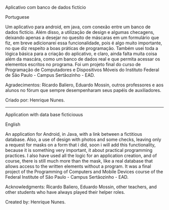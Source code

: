 Aplicativo com banco de dados fictício

Portuguese

Um aplicativo para android, em java, com conexão entre um banco de dados fictício. Além disso, a utilização de design e algumas checagens, deixando apenas a desejar no quesito de máscaras em um formulário que fiz, em breve adicionarei essa funcionalidade, pois é algo muito importante, no que diz respeito a boas práticas de programação. Também usei toda a lógica básica para a criação do aplicativo, e claro, ainda falta muita coisa além da mascára, como um banco de dados real e que permita acessar os elementos escritos no programa. Foi um projeto final do curso de Programação de Computadores e Dispositivos Móveis do Instituto Federal de São Paulo - Campus Sertãozinho - EAD.

Agradecimentos: Ricardo Baliero, Eduardo Mossin, outros professores e aos alunos no fórum que sempre desempenharam seus papéis de auxiliadores.

Criado por: Henrique Nunes.

------------------------------------------------------------------------------------------------------------------------------------------
Application with data base ficticiouus

English

An application for Android, in Java, with a link between a fictitious database. Also, a use of design with photos and some checks, leaving only a request for masks on a form that i did, soon i will add this functionality, because it is something very important, it about practical programming practices. I also have used all the logic for an application creation, and of course, there is still much more than the mask, like a real database that allows access to the written elements without a program. It was a final project of the Programming of Computers and Mobile Devices course of the Federal Institute of São Paulo - Campus Sertãozinho - EAD.

Acknowledgments: Ricardo Baliero, Eduardo Mossin, other teachers, and other students who have always played their helper roles.

Created by: Henrique Nunes.
